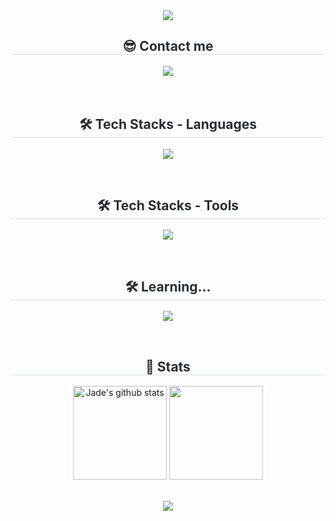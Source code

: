 <div align= "center">
    <img src="https://capsule-render.vercel.app/api?type=waving&color=0e0af5&height=180&text=Jade's%20Github&animation=fadeIn&fontColor=ffffff&fontSize=60" />
    </div>
    <div align= "center">
    <h2 style="border-bottom: 1px solid #d8dee4; color: #282d33;"> 😎 Contact me </h2> 
    <div align= "center"> 
         <a href=mailto:mox9nox@gmail.com> <img src="https://img.shields.io/badge/Gmail-EA4335?style=for-the-badge&logo=Gmail&logoColor=white&link=mailto:mox9nox@gmail.com"> </a>
          </div>  <br> 
    <div align= "center">  </div> 
    </div>
    <br/>
    <div align= "center">
    <h2 style="border-bottom: 1px solid #d8dee4; color: #282d33;"> 🛠️ Tech Stacks - Languages </h2>  
          <p align="center">
  <a href="https://skillicons.dev">
    <img src="https://skillicons.dev/icons?i=java,spring,vue,html,css,js,mysql" />
  </a>
</p>
          </div>
    </div>
     <br/>
    <div align= "center">
    <h2 style="border-bottom: 1px solid #d8dee4; color: #282d33;"> 🛠️ Tech Stacks - Tools </h2> 
    <p align="center">
  <a href="https://skillicons.dev">
    <img src="https://skillicons.dev/icons?i=notion,git,github,figma,idea,vscode" />
  </a>
</p>
    </div>
    <br/>
     <div align= "center">
    <h2 style="border-bottom: 1px solid #d8dee4; color: #282d33;"> 🛠️ Learning... </h2> 
    <p align="center">
  <a href="https://skillicons.dev">
    <img src="https://skillicons.dev/icons?i=python,docker,aws,githubactions,kubernetes" />
  </a>
</p>
    </div>
    <br/>

  <div align= "center"> 
    <h2 style="border-bottom: 1px solid #d8dee4; color: #282d33;"> 🏅 Stats </h2> <div align= "center"> 
         <a href="https://github.com/noctesilente"><img align="center" style="height:150px" src="https://github-readme-stats.vercel.app/api?username=noctesilente&show_icons=true&include_all_commits=true&theme=blue_navy&hide_border=true" alt="Jade's github stats" /></a>
    <a href="https://github.com/noctesilente"><img align="center" style="height:150px" src="https://github-readme-stats.vercel.app/api/top-langs/?username=noctesilente&layout=compact&theme=nord&hide_border=true" /></a>
         </div> 
    </div>

</div>
    </div>
    <br/>
    <br/>
<div align= "center">
    <img src="https://capsule-render.vercel.app/api?type=waving&color=0e0af5&height=180&section=footer&text=&fontSize=100" />
          </div>

